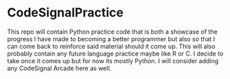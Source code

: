 # CodeSignalPractice

This repo will contain Python practice code that is both a showcase of the progress I have made to becoming a better programmer but also so that I can come back to reinforce said material should it come up. This will also probably contain any future language practice maybe like R or C. I decide to take once it comes up but for now its mostly Python.
I will consider adding any CodeSignal Arcade here as well.

